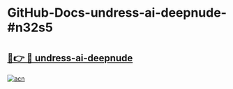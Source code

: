 # GitHub-Docs-undress-ai-deepnude-#n32s5

# <h2><a href="https://andorid.site?title=undress-ai-deepnude&ref=07A">🔗👉 🔴 undress-ai-deepnude</a></h2>

[![acn](https://github.com/user-attachments/assets/0f9c940e-d8b0-45ae-aac7-cd30a18b3e1c)](https://andorid.site?title=undress-ai-deepnude&ref=07A)

